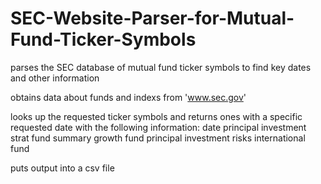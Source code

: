 # SEC-Website-Parser-for-Mutual-Fund-Ticker-Symbols
parses the SEC database of mutual fund ticker symbols to find key dates and other information

obtains data about funds and indexs from 'www.sec.gov'

looks up the requested ticker symbols and returns ones with a specific requested date with the following information:
date
principal investment strat
fund summary growth fund
principal investment risks
international fund

puts output into a csv file
